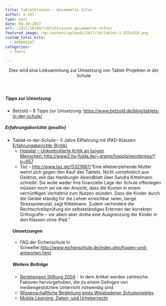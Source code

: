 ```yaml
---
title: Tabletklassen – Gesammelte Infos
author: a.sbl
type: post
date: 09-10-2017
url: /2017/10/09/tabletklassen-gesammelte-infos/
featured_image: /wp-content/uploads/2017/10/tablet-1-825x510.png
custom_total_hits:
  - 000000287
categories:
  - Tools

---
```

<header> 

<p id="post-title" class="icon-reverse icon-social-twitter-post">
  Dies wird eine Linksammlung zur Umsetzung von Tablet-Projekten in der Schule
</p></header> 

<div id="post-content" class="post tag-schulalltag tag-unterricht tag-tablets">
  <h5 id="tippszurumsetzung">
    Tipps zur Umsetzung
  </h5>
  
  <ul>
    <li>
      Betzold &#8211; 8 Tipps zur Umsetzung: <a href="https://www.betzold.de/blog/tablets-in-der-schule/">https://www.betzold.de/blog/tablets-in-der-schule/</a>
    </li>
  </ul>
  
  <h5 id="erfahrungsberichtepositiv">
    Erfahrungsberichte (positiv)
  </h5>
  
  <ul>
    <li>
      Tablet-in-der-Schule &#8211; 5 Jahre ERfahrung mit IPAD-Klassen: <a href="http://www.tablet-in-der-schule.de/15-10-2016
    </li>
  </ul>
  
  <h4 id="erfahrungsberichtekritik">
    Erfahrungsberichte (Kritik)
  </h4>
  
  <ul>
    <li>
      Hoppla! &#8211; Unkontrollierte Kritik an jungen Menschen: <a href="http://www2.hs-fulda.de/~grams/hoppla/wordpress/?p=657">http://www2.hs-fulda.de/~grams/hoppla/wordpress/?p=657</a>
    </li>
    <li>
      Taz &#8211; <a href="http://www.taz.de/!5321687/">http://www.taz.de/!5321687/</a>&#8220;Eine alleinerziehende Mutter wehrt sich gegen den Kauf des Tablets. Nicht vornehmlich aus Geldnot, wie das Hamburger Abendblatt über Sandra Kittelmann schreibt. Sie wolle weder ihre finanzielle Lage der Schule offenlegen müssen noch sei sie der Ansicht, dass die Kosten in einem vernünftigen Verhältnis zum Nutzen stünden. Dass die Kinder durch die Geräte ständig für die Lehrer erreichbar seien, berge Stresspotenzial, sagt Kittelmann. Zudem verhindere die Rechtschreibprüfung ein selbstständiges Erlernen der korrekten Orthografie – vor allem aber drohe eine Ausgrenzung der Kinder in den Klassen ohne iPad.&#8221;
    </li>
  </ul>
  
  <h4 id="umsetzungen">
    Umsetzungen
  </h4>
  
  <ul>
    <li>
      FAQ der Eichenschule in Scheeßel <a href="http://www.eichenschule.de/index.php/fragen-und-antworten.html">http://www.eichenschule.de/index.php/fragen-und-antworten.html</a>
    </li>
  </ul>
  
  <h5>
    Weitere Beiträge
  </h5>
  
  <ul>
    <li>
      <a href="https://www.researchgate.net/profile/Bardo_Herzig/publication/269669941_Wie_wirksam_sind_digitale_Medien_im_Unterricht/links/549146110cf2d1800d87d673/Wie-wirksam-sind-digitale-Medien-im-Unterricht.pdf">Bertelsmann Stiftung 2004</a> :  In dem Artikel werden zahlreiche Faktoren hervorgehoben, die zu einem Gelingen von mediengestütztem Unterricht notwendig sind.
    </li>
    <li>
      <a href="http://pads.wiesan.de/wp-content/uploads/aufenanger_bericht_begleitforschung_projekt_ipads_wiesbaden_0314.pdf">Wissenschaftliche Begleitung eines Wiesbadener Schulprojektes</a>.
    </li>
    <li>
      <a href="http://www.vodafone-institut.de/wp-content/uploads/2015/09/VFI_MobileLearning_DE.pdf">Mobile Learning, Daten- und Urheberrecht</a>
    </li>
  </ul>
</div>